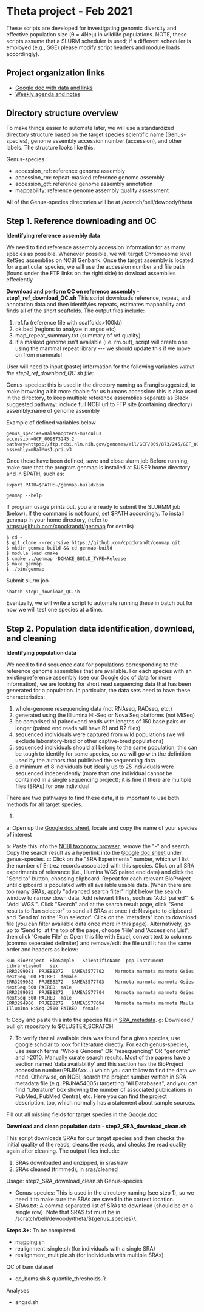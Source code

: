 # Theta project - Feb 2021

These scripts are developed for investigating genomic diversity and effective population size (θ = 4Neμ) in wildlife populations. NOTE, these scripts assume that a SLURM scheduler is used; if a different scheduler is employed (e.g., SGE) please modify script headers and module loads accordingly).

## Project organization links
- [Google doc with data and links](https://docs.google.com/spreadsheets/d/1u9Zxzcms1DdeV0k8qyJpFboO81r1Uvl8udIt8PRjUSk/edit#gid=235995469)
- [Weekly agenda and notes](https://docs.google.com/document/d/1vyvKtTTdbAaev23nXTlfw-awJjivq9ENdmS1YWzZW4I/) 

## Directory structure overview

To make things easier to automate later, we will use a standardized directory structure based on the target species scientific name (Genus-species), genome assembly accession number (accession), and other labels. The structure looks like this:

Genus-species
- accession_ref: reference genome assembly
- accession_rm: repeat-masked reference genome assembly
- accession_gtf: reference genome assembly annotation
- mappability: reference genome assembly quality assessment

All of the Genus-species directories will be at /scratch/bell/dewoody/theta

## Step 1. Reference downloading and QC
**Identifying reference assembly data**

We need to find reference assembly accession information for as many species as possible. Whenever possible, we will target Chromosome level RefSeq assemblies on NCBI Genbank. Once the target assembly is located for a particular species, we will use the accession number and file path (found under the FTP links on the right side) to dowload assemblies effeciently.

**Download and perform QC on reference assembly - step1_ref_download_QC.sh**
This script downloads reference, repeat, and annotation data and then identifyies repeats, estimates mappability and finds all of the short scaffolds. The output files include: 	
1. ref.fa (reference file with scaffolds>100kb)							
2. ok.bed (regions to analyze in angsd etc)		
3. map_repeat_summary.txt (summary of ref quality)							
4. if a masked genome isn't available (i.e. rm.out), script will create one using the mammal repeat library --- we should update this if we move on from mammals!

User will need to input (paste) information for the following variables _within the step1_ref_download_QC.sh file:_

Genus-species: this is used in the directory naming as Erangi suggested, to make browsing
a bit more doable for us humans
accession: this is also used in the directory, to keep multiple reference assemblies
separate as Black suggested
pathway: include full NCBI url to FTP site (containing directory)
assembly:name of genome assembly

Example of defined variables below
```
genus_species=Balaenoptera-musculus
accession=GCF_009873245.2
pathway=https://ftp.ncbi.nlm.nih.gov/genomes/all/GCF/009/873/245/GCF_009873245.2_mBalMus1.pri.v3/
assembly=mBalMus1.pri.v3
```
Once these have been defined, save and close slurm job
Before running, make sure that the program genmap is installed at $USER home directory and in $PATH, such as:
```
export PATH=$PATH:~/genmap-build/bin
```
```
genmap --help
```
If program usage prints out, you are ready to submit the SLURMM job (below). If the command is not found, set $PATH accordingly.
To install genmap in your home directory, (refer to https://github.com/cpockrandt/genmap for details)
```
$ cd ~
$ git clone --recursive https://github.com/cpockrandt/genmap.git
$ mkdir genmap-build && cd genmap-build
$ module load cmake
$ cmake ../genmap -DCMAKE_BUILD_TYPE=Release
$ make genmap
$ ./bin/genmap
```

Submit slurm job
```
sbatch step1_download_QC.sh
```

Eventually, we will write a script to automate running these in batch but for now we will test one species at a time.


## Step 2. Population data identification, download, and cleaning
**Identifying population data**

We need to find sequence data for populations corresponding to the reference genome assemblies that are available. For each species with an existing reference assembly (see [our Google doc of data](https://docs.google.com/spreadsheets/d/1u9Zxzcms1DdeV0k8qyJpFboO81r1Uvl8udIt8PRjUSk/edit#gid=235995469) for more information), we are looking for short read sequencing data that has been generated for a population. In particular, the data sets need to have these characteristics:

1. whole-genome resequencing data (not RNAseq, RADseq, etc.)
2. generated using the Illlumina Hi-Seq or Nova Seq platforms (not MiSeq) 
3. be comprised of paired=end reads with lengths of 150 base pairs or longer (paired end reads will  have R1 and R2 files)
4. sequenced individuals were captured from wild populations (we will exclude laboratory-bred or other captive-bred populations)
5. sequenced individuals should all belong to the same population; this can be tough to identify for some species, so we will go with the definition used by the authors that published the sequencing data
6. a minimum of 8 individuals but ideally up to 25 individuals were sequenced independently (more than one individual cannot be contained in a single sequencing project); it is fine if there are  multiple files (SRAs) for one individual

There are two pathways to find these data, it is important to use both methods for all target species.

1) 
a: Open up the [Google doc sheet](https://docs.google.com/spreadsheets/d/1u9Zxzcms1DdeV0k8qyJpFboO81r1Uvl8udIt8PRjUSk/edit#gid=235995469), locate and copy the name of your species of interest 

b: Paste this into the [NCBI taxonomy browser](https://www.ncbi.nlm.nih.gov/Taxonomy/Browser/wwwtax.cgi), remove the "-" and search. Copy the search result as a hyperlink into the [Google doc sheet](https://docs.google.com/spreadsheets/d/1u9Zxzcms1DdeV0k8qyJpFboO81r1Uvl8udIt8PRjUSk/edit#gid=235995469) under genus-species.
c: Click on the "SRA Experiments" number, which will list the number of Entrez records associated with this species. Click on all SRA experiments of relevance (i.e., Illumina WGS paired end data) and click the "Send to" button, choosing clipboard. Repeat for each relevant BioProject until clipboard is populated with all available usable data. (When there are too many SRAs, apply "advanced search filter" right below the search window to narrow down data. Add relevant filters, such as "Add 'paired'" & "Add 'WGS'". Click "Search" and at the search result page, click "Send results to Run selector" to send all SRAs at once.)
d: Navigate to clipboard and 'Send to' to the 'Run selector'. Click on the 'metadata' icon to download file (you can filter available data once more in this page). Alternatively, go up to 'Send to' at the top of the page, choose 'File' and 'Accessions List', then click 'Create File'
e: Open this file with Excel, convert text to columns (comma seperated delimiter) and remove/edit the file until it has the same order and headers as below:

```
Run	BioProject	BioSample	ScientificName	pop	Instrument	LibraryLayout	sex
ERR3299081	PRJEB8272	SAMEA5577702	Marmota marmota marmota	Gsies	NextSeq 500	PAIRED	female
ERR3299082	PRJEB8272	SAMEA5577703	Marmota marmota marmota	Gsies	NextSeq 500	PAIRED	male
ERR3299083	PRJEB8272	SAMEA5577704	Marmota marmota marmota	Gsies	NextSeq 500	PAIRED	male
ERR3294906	PRJEB8272	SAMEA5577694	Marmota marmota marmota	Mauls	Illumina HiSeq 2500	PAIRED	female
```
f: Copy and paste this into the species file in [SRA_metadata](./SRA_metadata/).
g: Download / pull git repository to $CLUSTER_SCRATCH

 
2) To verify that all available data was found for a given species, use google scholar to look for literature directly. For each genus-species, use search terms  "Whole Genome" OR "resequencing" OR "genomic" and >2010. Manually curate search results. Most of the papers have a section named ‘data availability’ and this section has the BioProject accession number(PRJNAxx…) which you can follow to find the data we need. Otherwise, on NCBI, search the project number written in SRA metadata file (e.g. PRJNA54005) targetting "All Databases", and you can find "Literature" box showing the number of associated publications in PubMed, PubMed Central, etc. Here you can find the project description, too, which normally has a statement about sample sources.

Fill out all missing fields for target species in the [Google doc](https://docs.google.com/spreadsheets/d/1u9Zxzcms1DdeV0k8qyJpFboO81r1Uvl8udIt8PRjUSk/edit#gid=235995469): 


**Download and clean population data - step2_SRA_download_clean.sh**

This script downloads SRAs for our target species and then checks the initial quality of the reads, cleans the reads, and checks the read quality again after cleaning. The output files include:
1. SRAs downloaded and unzipped, in sras/raw
2. SRAs cleaned (trimmed), in sras/cleaned

Usage: step2_SRA_download_clean.sh Genus-species 
- Genus-species: This is used in the directory naming (see step 1), so we need it to make sure the SRAs are saved in the correct location.
- SRAs.txt: A comma separated list of SRAs to download (should be on a single row). Note that SRAS.txt must be in /scratch/bell/dewoody/theta/${genus_species}/.


**Steps 3+:** To be completed.
- mapping.sh
- realignment_single.sh (for individuals with a single SRA)
- realignment_multiple.sh (for individuals with multiple SRAs)

QC of bam dataset
- qc_bams.sh & quantile_thresholds.R

Analyses
- angsd.sh

